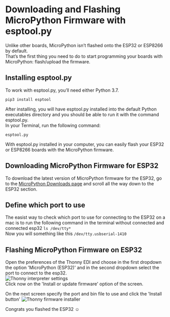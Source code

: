 # Downloading and Flashing MicroPython Firmware with esptool.py

Unlike other boards, MicroPython isn’t flashed onto the ESP32 or ESP8266 by default.  
That’s the first thing you need to do to start programming your boards with MicroPython: flash/upload the firmware.

## Installing esptool.py
To work with esptool.py, you’ll need either Python 3.7.

```pip3 install esptool```

After installing, you will have esptool.py installed into the default Python executables directory and you should be able to run it with the command esptool.py.  
In your Terminal, run the following command:

```esptool.py```

With esptool.py installed in your computer, you can easily flash your ESP32 or ESP8266 boards with the MicroPython firmware.

## Downloading MicroPython Firmware for ESP32
To download the latest version of MicroPython firmware for the ESP32, go to the [MicroPython Downloads page](https://micropython.org/download/#esp32) and scroll all the way down to the ESP32 section.

## Define which port to use
The easist way to check which port to use for connecting to the ESP32 on a mac is to run the following command in the terminal without connected and connected esp32
```ls /dev/tty*```  
Now you will something like this ```/dev/tty.usbserial-1410```

## Flashing MicroPython Firmware on ESP32
Open the preferences of the Thonny EDI and choose in the first dropdown the option 'MicroPython (ESP32)' and in the second dropdown select the port to connect to the esp32.  
![Thonny interpreter settings](/images/thonny_interpreter_01.png "Thonny interpreter settings")  
Click now on the 'Install or update firmware' option of the screen.  

On the next screen specify the port and bin file to use and click the 'Install button'
![Thonny firmware installer](/images/thonny_firmware_installer.png "Thonny firmware installer")  

Congrats you flashed the ESP32 ☺️  

